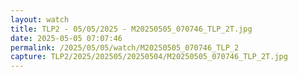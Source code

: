```yaml
---
layout: watch
title: TLP2 - 05/05/2025 - M20250505_070746_TLP_2T.jpg
date: 2025-05-05 07:07:46
permalink: /2025/05/05/watch/M20250505_070746_TLP_2
capture: TLP2/2025/202505/20250504/M20250505_070746_TLP_2T.jpg
---
```

